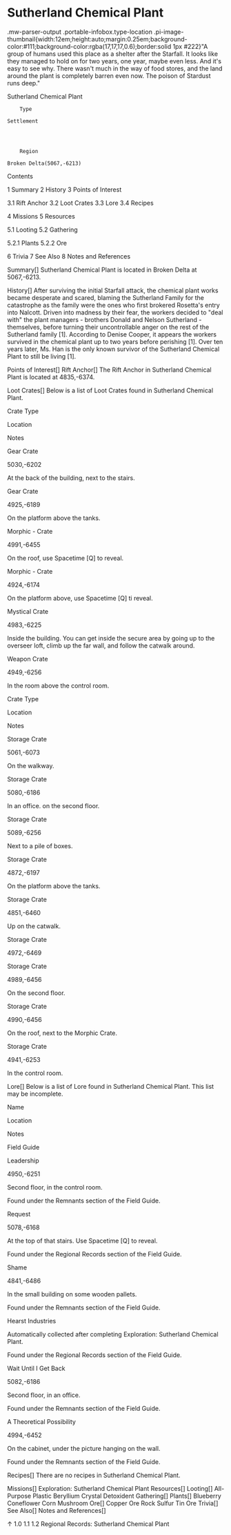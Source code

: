 # Sutherland Chemical Plant

.mw-parser-output .portable-infobox.type-location .pi-image-thumbnail{width:12em;height:auto;margin:0.25em;background-color:#111;background-color:rgba(17,17,17,0.6);border:solid 1px #222}"A group of humans used this place as a shelter after the Starfall. It looks like they managed to hold on for two years, one year, maybe even less. And it's easy to see why. There wasn't much in the way of food stores, and the land around the plant is completely barren even now. The poison of Stardust runs deep."

Sutherland Chemical Plant


	
		
		
	
	


	

	
		Type
	
	Settlement



	
		Region
	
	Broken Delta(5067,-6213)




Contents

1 Summary
2 History
3 Points of Interest

3.1 Rift Anchor
3.2 Loot Crates
3.3 Lore
3.4 Recipes


4 Missions
5 Resources

5.1 Looting
5.2 Gathering

5.2.1 Plants
5.2.2 Ore




6 Trivia
7 See Also
8 Notes and References



Summary[]
Sutherland Chemical Plant is located in Broken Delta at 5067,-6213.

History[]
After surviving the initial Starfall attack, the chemical plant works became desperate and scared, blaming the Sutherland Family for the catastrophe as the family were the ones who first brokered Rosetta's entry into Nalcott. Driven into madness by their fear, the workers decided to "deal with" the plant managers - brothers Donald and Nelson Sutherland - themselves, before turning their uncontrollable anger on the rest of the Sutherland family &#91;1&#93;.
According to Denise Cooper, it appears the workers survived in the chemical plant up to two years before perishing &#91;1&#93;.
Over ten years later, Ms. Han is the only known survivor of the Sutherland Chemical Plant to still be living &#91;1&#93;.

Points of Interest[]
Rift Anchor[]
The Rift Anchor in Sutherland Chemical Plant is located at 4835,-6374.

Loot Crates[]
Below is a list of Loot Crates found in Sutherland Chemical Plant.



Crate Type

Location

Notes


Gear Crate

5030,-6202

At the back of the building, next to the stairs.


Gear Crate

4925,-6189

On the platform above the tanks.


Morphic - Crate

4991,-6455

On the roof, use Spacetime [Q] to reveal.


Morphic - Crate

4924,-6174

On the platform above, use Spacetime [Q] ti reveal.


Mystical Crate

4983,-6225

Inside the building. You can get inside the secure area by going up to the overseer loft, climb up the far wall, and follow the catwalk around.


Weapon Crate

4949,-6256

In the room above the control room.


 



Crate Type

Location

Notes


Storage Crate

5061,-6073

On the walkway.


Storage Crate

5080,-6186

In an office. on the second floor.


Storage Crate

5089,-6256

Next to a pile of boxes.


Storage Crate

4872,-6197

On the platform above the tanks.


Storage Crate

4851,-6460

Up on the catwalk.


Storage Crate

4972,-6469




Storage Crate

4989,-6456

On the second floor.


Storage Crate

4990,-6456

On the roof, next to the Morphic Crate.


Storage Crate

4941,-6253

In the control room.


Lore[]
Below is a list of Lore found in Sutherland Chemical Plant. This list may be incomplete.



Name

Location

Notes

Field Guide


Leadership

4950,-6251

Second floor, in the control room.

Found under the Remnants section of the Field Guide.


Request

5078,-6168

At the top of that stairs. Use Spacetime [Q] to reveal.

Found under the Regional Records section of the Field Guide.


Shame

4841,-6486

In the small building on some wooden pallets.

Found under the Remnants section of the Field Guide.


Hearst Industries



Automatically collected after completing Exploration: Sutherland Chemical Plant.

Found under the Regional Records section of the Field Guide.


Wait Until I Get Back

5082,-6186

Second floor, in an office.

Found under the Remnants section of the Field Guide.


A Theoretical Possibility

4994,-6452

On the cabinet, under the picture hanging on the wall.

Found under the Remnants section of the Field Guide.


Recipes[]
There are no recipes in Sutherland Chemical Plant.

Missions[]
Exploration: Sutherland Chemical Plant
Resources[]
Looting[]
All-Purpose Plastic
Beryllium Crystal
Detoxident
Gathering[]
Plants[]
Blueberry
Coneflower
Corn
Mushroom
Ore[]
Copper Ore
Rock
Sulfur
Tin Ore
Trivia[]
See Also[]
Notes and References[]

↑ 1.0 1.1 1.2 Regional Records: Sutherland Chemical Plant
